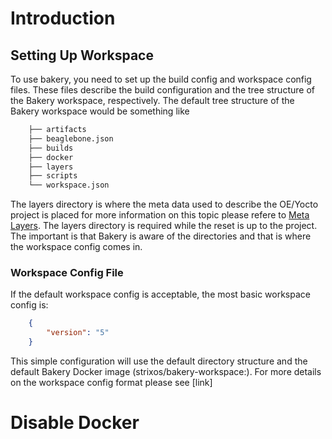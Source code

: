 # Introduction

## Setting Up Workspace

To use bakery, you need to set up the build config and workspace config files. These files describe the build configuration and the tree structure of the Bakery workspace, respectively. The default tree structure of the Bakery workspace would be something like


```bash
    ├── artifacts
    ├── beaglebone.json
    ├── builds
    ├── docker
    ├── layers
    ├── scripts
    └── workspace.json

```

The layers directory is where the meta data used to describe the OE/Yocto project is placed for more information on this topic please refere to [Meta Layers](meta-layers.md). The layers directory is required while the reset is up to the project. The important is that Bakery is aware of the directories and that is where the workspace config comes in.

### Workspace Config File

If the default workspace config is acceptable, the most basic workspace config is:

```json
    {
        "version": "5"
    }
```

This simple configuration will use the default directory structure and the default Bakery Docker image (strixos/bakery-workspace:<version>). For more details on the workspace config format please see [link]


# Disable Docker
